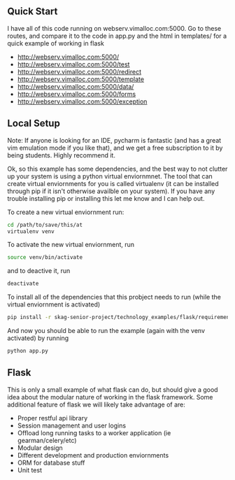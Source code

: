 Quick Start
-----------
I have all of this code running on webserv.vimalloc.com:5000. Go to these
routes, and compare it to the code in app.py and the html in templates/ for
a quick example of working in flask

* http://webserv.vimalloc.com:5000/
* http://webserv.vimalloc.com:5000/test
* http://webserv.vimalloc.com:5000/redirect
* http://webserv.vimalloc.com:5000/template
* http://webserv.vimalloc.com:5000/data/<put-anything-here>
* http://webserv.vimalloc.com:5000/forms
* http://webserv.vimalloc.com:5000/exception


Local Setup
------------
Note: If anyone is looking for an IDE, pycharm is fantastic (and has a great vim
emulation mode if you like that), and we get a free subscription to it by being
students. Highly recommend it.

Ok, so this example has some dependencies, and the best way to not clutter up
your system is using a python virtual enviornmnet. The tool that can create
virtual enviornments for you is called virtualenv (it can be installed through
pip if it isn't otherwise availble on your system). If you have any trouble
installing pip or installing this let me know and I can help out.

To create a new virtual enviornment run:
```bash
cd /path/to/save/this/at
virtualenv venv
```

To activate the new virtual enviornment, run
```bash
source venv/bin/activate
```

and to deactive it, run
```bash
deactivate
```

To install all of the dependencies that this probject needs to run (while the
virtual enviornment is activated)
```bash
pip install -r skag-senior-project/technology_examples/flask/requirements.txt
```

And now you should be able to run the example (again with the venv activated) by running
```bash
python app.py
```

Flask
-----
This is only a small example of what flask can do, but should give a good idea
about the modular nature of working in the flask framework. Some additional
feature of flask we will likely take advantage of are:

* Proper restful api library
* Session management and user logins
* Offload long running tasks to a worker application (ie gearman/celery/etc)
* Modular design
* Different development and production enviornments
* ORM for database stuff
* Unit test
